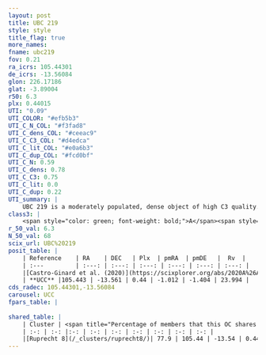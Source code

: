 ```yaml
---
layout: post
title: UBC 219
style: style
title_flag: true
more_names: 
fname: ubc219
fov: 0.21
ra_icrs: 105.44301
de_icrs: -13.56084
glon: 226.17186
glat: -3.89004
r50: 6.3
plx: 0.44015
UTI: "0.09"
UTI_COLOR: "#efb5b3"
UTI_C_N_COL: "#f3fad8"
UTI_C_dens_COL: "#ceeac9"
UTI_C_C3_COL: "#d4edca"
UTI_C_lit_COL: "#e0a6b3"
UTI_C_dup_COL: "#fcd0bf"
UTI_C_N: 0.59
UTI_C_dens: 0.78
UTI_C_C3: 0.75
UTI_C_lit: 0.0
UTI_C_dup: 0.22
UTI_summary: |
    UBC 219 is a moderately populated, dense object of high C3 quality. It is rarely studied in the literature.<br><br><span style="color: #99180f; font-weight: bold;">Warning: </span>This is likely a duplicate object, which shares a large percentage of members with at least one previously reported entry.
class3: |
    <span style="color: green; font-weight: bold;">A</span><span style="color: #FFC300; font-weight: bold;">B</span>
r_50_val: 6.3
N_50_val: 68
scix_url: UBC%20219
posit_table: |
    | Reference    | RA    | DEC   | Plx  | pmRA  | pmDE   |  Rv  |
    | :---         | :---: | :---: | :---: | :---: | :---: | :---: |
    |[Castro-Ginard et al. (2020)](https://scixplorer.org/abs/2020A%26A...635A..45C) | 105.452 | -13.542 | 0.419 | -1.017 | -1.423 | -- |
    | **UCC** |105.443 | -13.561 | 0.44 | -1.012 | -1.404 | 23.994 | 
cds_radec: 105.44301,-13.56084
carousel: UCC
fpars_table: |
    
shared_table: |
    | Cluster | <span title="Percentage of members that this OC shares with the ones listed">%</span>   | RA   | DEC   | Plx   | pmRA  | pmDE  | Rv | UTI |
    | :-: | :-: |:-: | :-: | :-: | :-: | :-: | :-: | :-: |
    |[Ruprecht 8](/_clusters/ruprecht8/)| 77.9 | 105.44 | -13.54 | 0.44 | -1.01 | -1.41 | 23.99 |0.68 |
---
```

